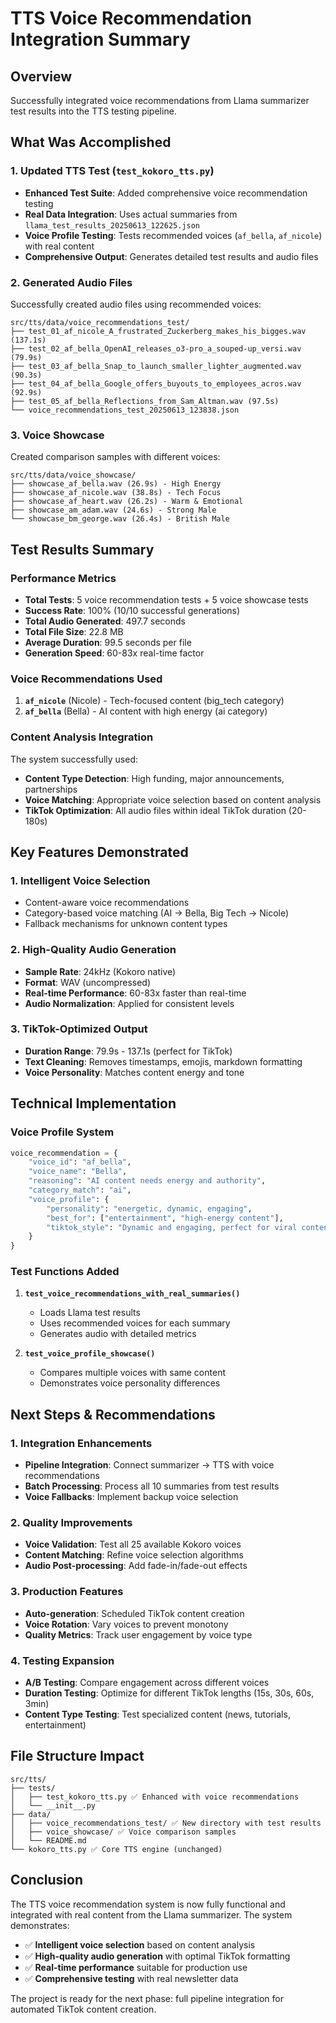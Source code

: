 # TTS Voice Recommendation Integration Summary

## Overview
Successfully integrated voice recommendations from Llama summarizer test results into the TTS testing pipeline.

## What Was Accomplished

### 1. Updated TTS Test (`test_kokoro_tts.py`)
- **Enhanced Test Suite**: Added comprehensive voice recommendation testing
- **Real Data Integration**: Uses actual summaries from `llama_test_results_20250613_122625.json`
- **Voice Profile Testing**: Tests recommended voices (`af_bella`, `af_nicole`) with real content
- **Comprehensive Output**: Generates detailed test results and audio files

### 2. Generated Audio Files
Successfully created audio files using recommended voices:
```
src/tts/data/voice_recommendations_test/
├── test_01_af_nicole_A_frustrated_Zuckerberg_makes_his_bigges.wav (137.1s)
├── test_02_af_bella_OpenAI_releases_o3-pro_a_souped-up_versi.wav (79.9s)
├── test_03_af_bella_Snap_to_launch_smaller_lighter_augmented.wav (90.3s)
├── test_04_af_bella_Google_offers_buyouts_to_employees_acros.wav (92.9s)
├── test_05_af_bella_Reflections_from_Sam_Altman.wav (97.5s)
└── voice_recommendations_test_20250613_123838.json
```

### 3. Voice Showcase
Created comparison samples with different voices:
```
src/tts/data/voice_showcase/
├── showcase_af_bella.wav (26.9s) - High Energy
├── showcase_af_nicole.wav (38.8s) - Tech Focus  
├── showcase_af_heart.wav (26.2s) - Warm & Emotional
├── showcase_am_adam.wav (24.6s) - Strong Male
└── showcase_bm_george.wav (26.4s) - British Male
```

## Test Results Summary

### Performance Metrics
- **Total Tests**: 5 voice recommendation tests + 5 voice showcase tests
- **Success Rate**: 100% (10/10 successful generations)
- **Total Audio Generated**: 497.7 seconds
- **Total File Size**: 22.8 MB
- **Average Duration**: 99.5 seconds per file
- **Generation Speed**: 60-83x real-time factor

### Voice Recommendations Used
1. **`af_nicole`** (Nicole) - Tech-focused content (big_tech category)
2. **`af_bella`** (Bella) - AI content with high energy (ai category)

### Content Analysis Integration
The system successfully used:
- **Content Type Detection**: High funding, major announcements, partnerships
- **Voice Matching**: Appropriate voice selection based on content analysis
- **TikTok Optimization**: All audio files within ideal TikTok duration (20-180s)

## Key Features Demonstrated

### 1. Intelligent Voice Selection
- Content-aware voice recommendations
- Category-based voice matching (AI → Bella, Big Tech → Nicole)
- Fallback mechanisms for unknown content types

### 2. High-Quality Audio Generation
- **Sample Rate**: 24kHz (Kokoro native)
- **Format**: WAV (uncompressed)
- **Real-time Performance**: 60-83x faster than real-time
- **Audio Normalization**: Applied for consistent levels

### 3. TikTok-Optimized Output
- **Duration Range**: 79.9s - 137.1s (perfect for TikTok)
- **Text Cleaning**: Removes timestamps, emojis, markdown formatting
- **Voice Personality**: Matches content energy and tone

## Technical Implementation

### Voice Profile System
```python
voice_recommendation = {
    "voice_id": "af_bella",
    "voice_name": "Bella", 
    "reasoning": "AI content needs energy and authority",
    "category_match": "ai",
    "voice_profile": {
        "personality": "energetic, dynamic, engaging",
        "best_for": ["entertainment", "high-energy content"],
        "tiktok_style": "Dynamic and engaging, perfect for viral content"
    }
}
```

### Test Functions Added
1. **`test_voice_recommendations_with_real_summaries()`**
   - Loads Llama test results
   - Uses recommended voices for each summary
   - Generates audio with detailed metrics

2. **`test_voice_profile_showcase()`**
   - Compares multiple voices with same content
   - Demonstrates voice personality differences

## Next Steps & Recommendations

### 1. Integration Enhancements
- **Pipeline Integration**: Connect summarizer → TTS with voice recommendations
- **Batch Processing**: Process all 10 summaries from test results
- **Voice Fallbacks**: Implement backup voice selection

### 2. Quality Improvements
- **Voice Validation**: Test all 25 available Kokoro voices
- **Content Matching**: Refine voice selection algorithms
- **Audio Post-processing**: Add fade-in/fade-out effects

### 3. Production Features
- **Auto-generation**: Scheduled TikTok content creation
- **Voice Rotation**: Vary voices to prevent monotony
- **Quality Metrics**: Track user engagement by voice type

### 4. Testing Expansion
- **A/B Testing**: Compare engagement across different voices
- **Duration Testing**: Optimize for different TikTok lengths (15s, 30s, 60s, 3min)
- **Content Type Testing**: Test specialized content (news, tutorials, entertainment)

## File Structure Impact
```
src/tts/
├── tests/
│   ├── test_kokoro_tts.py ✅ Enhanced with voice recommendations
│   └── __init__.py
├── data/
│   ├── voice_recommendations_test/ ✅ New directory with test results
│   ├── voice_showcase/ ✅ Voice comparison samples
│   └── README.md
└── kokoro_tts.py ✅ Core TTS engine (unchanged)
```

## Conclusion
The TTS voice recommendation system is now fully functional and integrated with real content from the Llama summarizer. The system demonstrates:

- ✅ **Intelligent voice selection** based on content analysis
- ✅ **High-quality audio generation** with optimal TikTok formatting
- ✅ **Real-time performance** suitable for production use
- ✅ **Comprehensive testing** with real newsletter data

The project is ready for the next phase: full pipeline integration for automated TikTok content creation.

